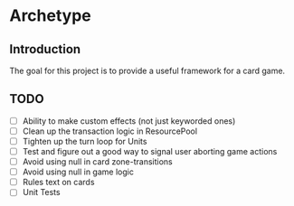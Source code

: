 # Archetype

## Introduction
The goal for this project is to provide a useful framework for a card game.

## TODO
- [ ] Ability to make custom effects (not just keyworded ones)
- [ ] Clean up the transaction logic in ResourcePool
- [ ] Tighten up the turn loop for Units
- [ ] Test and figure out a good way to signal user aborting game actions
- [ ] Avoid using null in card zone-transitions
- [ ] Avoid using null in game logic
- [ ] Rules text on cards
- [ ] Unit Tests